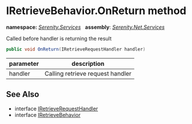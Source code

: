 # IRetrieveBehavior.OnReturn method
**namespace:** *[Serenity.Services](../../README.md#serenity.services-namespace)*   **assembly**: *[Serenity.Net.Services](../../README.md)*

Called before handler is returning the result

```csharp
public void OnReturn(IRetrieveRequestHandler handler)
```

| parameter | description |
| --- | --- |
| handler | Calling retrieve request handler |

## See Also

* interface [IRetrieveRequestHandler](../IRetrieveRequestHandler.md)
* interface [IRetrieveBehavior](../IRetrieveBehavior.md)
